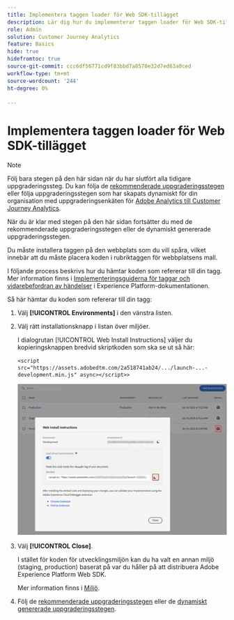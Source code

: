 ```yaml
---
title: Implementera taggen loader för Web SDK-tillägget
description: Lär dig hur du implementerar taggen loader för Web SDK-tillägget
role: Admin
solution: Customer Journey Analytics
feature: Basics
hide: true
hidefromtoc: true
source-git-commit: ccc6df56771cd9f83bbd7a8570e32d7ed63a0ced
workflow-type: tm+mt
source-wordcount: '244'
ht-degree: 0%

---
```


# Implementera taggen loader för Web SDK-tillägget

>[!NOTE]
> 
>Följ bara stegen på den här sidan när du har slutfört alla tidigare uppgraderingssteg. Du kan följa de [rekommenderade uppgraderingsstegen](/help/getting-started/cja-upgrade/cja-upgrade-recommendations.md#recommended-upgrade-steps-for-most-organizations) eller följa uppgraderingsstegen som har skapats dynamiskt för din organisation med uppgraderingsenkäten för [Adobe Analytics till Customer Journey Analytics](https://gigazelle.github.io/cja-ttv/).
>
>När du är klar med stegen på den här sidan fortsätter du med de rekommenderade uppgraderingsstegen eller de dynamiskt genererade uppgraderingsstegen.

Du måste installera taggen på den webbplats som du vill spåra, vilket innebär att du måste placera koden i rubriktaggen för webbplatsens mall.

I följande process beskrivs hur du hämtar koden som refererar till din tagg. Mer information finns i [Implementeringsguiderna för taggar och vidarebefordran av händelser](https://experienceleague.adobe.com/en/docs/experience-platform/tags/get-started/implementation-guides) i Experience Platform-dokumentationen.

Så här hämtar du koden som refererar till din tagg:

1. Välj **[!UICONTROL Environments]** i den vänstra listen.

1. Välj rätt installationsknapp i listan över miljöer.

   I dialogrutan [!UICONTROL Web Install Instructions] väljer du kopieringsknappen bredvid skriptkoden som ska se ut så här:

   ```
   <script src="https://assets.adobedtm.com/2a518741ab24/.../launch-...-development.min.js" async></script>>
   ```

   ![Miljö](assets/environment.png)

1. Välj **[!UICONTROL Close]**.

   I stället för koden för utvecklingsmiljön kan du ha valt en annan miljö (staging, production) baserat på var du håller på att distribuera Adobe Experience Platform Web SDK.

   Mer information finns i [Miljö](https://experienceleague.adobe.com/docs/experience-platform/tags/publish/environments/environments.html?).

1. Följ de [rekommenderade uppgraderingsstegen](/help/getting-started/cja-upgrade/cja-upgrade-recommendations.md#recommended-upgrade-steps-for-most-organizations) eller de [dynamiskt genererade uppgraderingsstegen](https://gigazelle.github.io/cja-ttv/).

